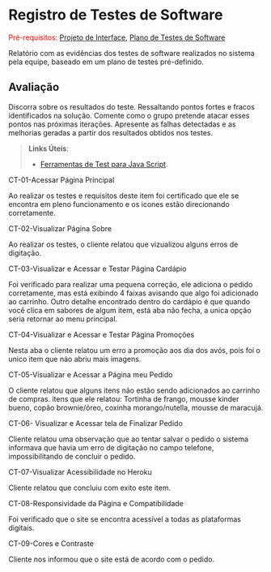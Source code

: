 # Registro de Testes de Software

<span style="color:red">Pré-requisitos: <a href="3-Projeto de Interface.md"> Projeto de Interface</a></span>, <a href="8-Plano de Testes de Software.md"> Plano de Testes de Software</a>

Relatório com as evidências dos testes de software realizados no sistema pela equipe, baseado em um plano de testes pré-definido.

## Avaliação

Discorra sobre os resultados do teste. Ressaltando pontos fortes e fracos identificados na solução. Comente como o grupo pretende atacar esses pontos nas próximas iterações. Apresente as falhas detectadas e as melhorias geradas a partir dos resultados obtidos nos testes.

> **Links Úteis**:
> - [Ferramentas de Test para Java Script](https://geekflare.com/javascript-unit-testing/).


CT-01-Acessar Página Principal

Ao realizar os testes e requisitos deste item foi certificado que ele se encontra em pleno funcionamento e os icones estão direcionando corretamente.


CT-02-Visualizar Página Sobre

Ao realizar os testes, o cliente relatou que vizualizou alguns erros de digitação.


CT-03-Visualizar e Acessar e Testar Página Cardápio

Foi verificado para realizar uma pequena correção, ele adiciona o pedido corretamente, mas está exibindo 4 faixas avisando que algo foi adicionado ao carrinho.
Outro detalhe encontrado dentro do cardápio é que quando você clica em sabores de algum item, está aba não fecha, a unica opção seria retornar ao menu principal.


CT-04-Visualizar e Acessar e Testar Página Promoções

Nesta aba o cliente relatou um erro a promoção aos dia dos avós, pois foi o unico item que náo abriu mais imagens.


CT-05-Visualizar e Acessar a Página meu Pedido

O cliente relatou que alguns itens não estão sendo adicionados ao carrinho de compras.
itens que ele relatou: Tortinha de frango, mousse kinder bueno, copão brownie/óreo, coxinha morango/nutella, mousse de maracujá.


CT-06-  Visualizar e Acessar tela de Finalizar Pedido

Cliente relatou uma observação que ao tentar salvar o pedido o sistema informava que havia um erro de digitação no campo telefone, impossibilitando de concluir o pedido.


CT-07-Visualizar Acessibilidade no Heroku

Cliente relatou que concluiu com exito este item.


CT-08-Responsividade da Página e Compatibilidade

Foi verificado que o site se encontra acessível a todas as plataformas digitais.


CT-09-Cores e Contraste

Cliente nos informou que o site está de acordo com o pedido.


